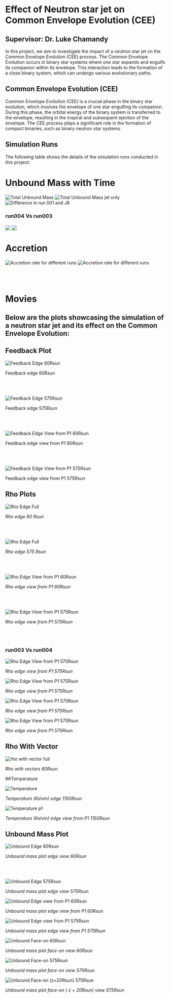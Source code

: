 


# Effect of Neutron star jet on Common Envelope Evolution (CEE)
## Supervisor: Dr. Luke Chamandy

In this project, we aim to investigate the impact of a neutron star jet on the Common Envelope Evolution (CEE) process. The Common Envelope Evolution occurs in binary star systems where one star expands and engulfs its companion within its envelope. This interaction leads to the formation of a close binary system, which can undergo various evolutionary paths.

## Common Envelope Evolution (CEE)

Common Envelope Evolution (CEE) is a crucial phase in the binary star evolution, which involves the envelope of one star engulfing its companion. During this phase, the orbital energy of the binary system is transferred to the envelope, resulting in the inspiral and subsequent ejection of the envelope. The CEE process plays a significant role in the formation of compact binaries, such as binary neutron star systems.

## Simulation Runs

The following table shows the details of the simulation runs conducted in this project:

# Unbound Mass with Time



<img src="/Plots/Total Escape Mass_2023-09-19.png" alt="Total Unbound Mass" align="center">



<img src="/Plots/Total Escape Mass due to jet_2023-09-19.png" alt="Total Unbound Mass jet only" align="center">



<img src="/Plots/J8 Vs 001 Escape Mass2023-09-19.png" alt="Difference in run 001 and J8" align="center">

### run004 Vs run003

<img src="/Plots/Total Escape Mass due to jet_2023-09-30.png" align="center">


<img src="/Plots/Total Escape Mass_2023-09-30.png" align="center">


# Accretion 

<img src="/Plots/Accretion_with_time_2023-09-19.png" alt="Accretion rate for different runs" align="center">

<img src="/Plots/Accretion_rate_2023-09-19.png" alt="Accretion rate for different runs" align="center">



<br><br>
# Movies


## Below are the plots showcasing the simulation of a neutron star jet and its effect on the Common Envelope Evolution:



## Feedback Plot


<img src="/Plots/Feedback%20Plots/Feedback_edge_60Rsun.gif" alt="Feedback Edge 60Rsun" align="center">

Feedback edge 60Rsun

<br> <br>


<img src="/Plots/Feedback%20Plots/Feedback_edge_575Rsun.gif" alt="Feedback Edge 575Rsun" align="center">

Feedback edge 575Rsun

<br><br>


<img src="/Plots/Feedback%20Plots/Feedback_edge_P1_60Rsun.gif" alt="Feedback Edge View from P1 60Rsun" align="center">

Feedback edge view from P1 60Rsun

<br><br>


<img src="/Plots/Feedback%20Plots/Feedback_edge_P1_575Rsun.gif" alt="Feedback Edge View from P1 575Rsun" align="center">

Feedback edge view from P1 575Rsun



## Rho Plots



  <img src="/Plots/Rho/rho_edge_60Rsun.gif" alt="Rho Edge Full">

<em>Rho edge 60 Rsun </em>

<br><br>


  <img src="/Plots/Rho/rho_edge_575Rsun.gif" alt="Rho Edge Full">

<em>Rho edge 575 Rsun</em>

<br><br>


  <img src="/Plots/Rho/rho_edge_P1_60Rsun.gif" alt="Rho Edge View from P1 60Rsun">

<em>Rho edge view from P1 60Rsun</em>

<br><br>


  <img src="/Plots/Rho/rho_edge_P1_575Rsun.gif" alt="Rho Edge View from P1 575Rsun">

<em>Rho edge view from P1 575Rsun</em>

<br><br>

### run003 Vs run004

<img src="/Plots/Rho/Rho_edge_1150Rsun.gif" alt="Rho Edge View from P1 575Rsun">

<em>Rho edge view from P1 575Rsun</em>

<img src="/Plots/Rho/Rho_edge_120Rsun.gif" alt="Rho Edge View from P1 575Rsun">

<em>Rho edge view from P1 575Rsun</em>

<img src="/Plots/Rho/Rho_edge_P1_004_1150Rsun.gif" alt="Rho Edge View from P1 575Rsun">

<em>Rho edge view from P1 575Rsun</em>

<img src="/Plots/Rho/Rho_edge_P1_004_120Rsun.gif" alt="Rho Edge View from P1 575Rsun">

<em>Rho edge view from P1 575Rsun</em>



## Rho With Vector


  <img src="/Plots/Other_Plots/rho_with_vectors_edge_P1_60Rsun.gif" alt="rho with vector full">

<em>Rho with vectors 60Rsun </em>

##Temperature


  <img src="/Plots/Other_Plots/temperature_edge_1150.gif" alt="Temperature">

<em>Temperature (Kelvin) edge 1150Rsun  </em>


  <img src="/Plots/Other_Plots/temperature_edge_p1_575.gif" alt="Temperature p1">

<em>Temperature (Kelvin) edge view from P1 1150Rsun  </em>


## Unbound Mass Plot


  <img src="/Plots/Unbound/Unbound_mass_Edge_60.gif" alt="Unbound Edge 60Rsun">

<em>Unbound mass plot edge view 60Rsun </em>

<br><br>


  <img src="/Plots/Unbound/Unbound_mass_Edge_575.gif" alt="Unbound Edge 575Rsun">

<em>Unbound mass plot edge view 575Rsun </em>


  <img src="/Plots/Unbound/Unbound_mass_Edge_P1_60.gif" alt="Unbound Edge view from P1 60Rsun">

<em>Unbound mass plot edge view from P1 60Rsun </em>


  <img src="/Plots/Unbound/Unbound_mass_Edge_P1_575.gif" alt="Unbound Edge view from P1 575Rsun">

<em>Unbound mass plot edge view from P1 575Rsun </em>



  <img src="/Plots/Unbound/Unbound_mass_Face_60.gif" alt="Unbound Face-on 60Rsun">

<em>Unbound mass plot face-on view 60Rsun </em>



  <img src="/Plots/Unbound/Unbound_mass_Face_575.gif" alt="Unbound Face-on 575Rsun">

<em>Unbound mass plot face-on view 575Rsun </em>



  <img src="/Plots/Unbound/Unbound_face_z_20Rsun.gif" alt="Unbound Face-on (z+20Rsun) 575Rsun">

<em>Unbound mass plot face-on ( z + 20Rsun) view 575Rsun </em>





